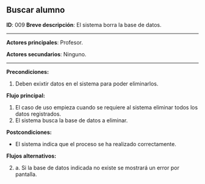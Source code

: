 ## Buscar alumno

**ID**: 009
**Breve descripción**: El sistema borra la base de datos.

---

**Actores principales**: Profesor.

**Actores secundarios**: Ninguno.

---

**Precondiciones:**

1. Deben exixtir datos en el sistema para poder eliminarlos.


**Flujo principal:**

1. El caso de uso empieza cuando se requiere al sistema eliminar todos los datos registrados.
2. El sistema busca la base de datos a eliminar.

**Postcondiciones:**

* El sistema indica que el proceso se ha realizado correctamente.

**Flujos alternativos:**

2. a. Si la base de datos indicada no existe se mostrará un error por pantalla.

